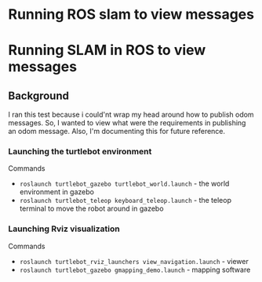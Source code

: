 # Running ROS slam to view messages

# Running SLAM in ROS to view messages

## Background
I ran this test because i could'nt wrap my head around how to publish odom messages. So, I wanted to view what were the requirements in publishing an odom message. Also, I'm documenting this for future reference.

### Launching the turtlebot environment
Commands
* `roslaunch turtlebot_gazebo turtlebot_world.launch` - the world environment in gazebo
* `roslaunch turtlebot_teleop keyboard_teleop.launch` - the teleop terminal to move the robot around in gazebo

### Launching Rviz visualization
Commands
* `roslaunch turtlebot_rviz_launchers view_navigation.launch` - viewer
* `roslaunch turtlebot_gazebo gmapping_demo.launch` - mapping software